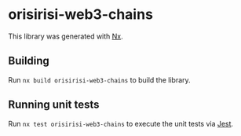# orisirisi-web3-chains

This library was generated with [Nx](https://nx.dev).

## Building

Run `nx build orisirisi-web3-chains` to build the library.

## Running unit tests

Run `nx test orisirisi-web3-chains` to execute the unit tests via [Jest](https://jestjs.io).
